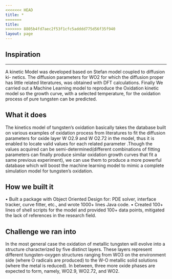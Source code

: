 ```yaml
---
<<<<<<< HEAD
title: *
=======
title:
>>>>>>> 8805b4fd7aec2f53f1cfc5adddd775d56f35f940
layout: page
---
```












## Inspiration

----------------------
A kinetic Model was developed based on Stefan model coupled to diffusion ki- netics. The diffusion parameters for WO2 for which the diffusion proper has little related literatures, was obtained with DFT calculations. Finally We carried out a Machine Learning model to reproduce the Oxidation kinetic model so the growth curve, with a selected temperature, for the oxidation process of pure tungsten can be predicted.

## What it does
The kinetics model of tungsten’s oxidation basically takes the database built on various examples of oxidation process from literatures to fit the diffusion parameters for oxide layer W O2.9 and W O2.72 in the model, thus it is enabled to locate valid values for each related parameter .Though the values acquired can be semi-determined(different combinations of fitting parameters can finally produce similar oxidation growth curves that fit a same previous experiment), we can use them to produce a more powerful database which will boost the machine learning model to mimic a complete simulation model for tungsten’s oxidation.


## How we built it
• Built a package with Object Oriented Design for: PDE solver, interface tracker, curve fitter, etc., and wrote 1000+ lines Java code.
• Created 100+ lines of shell scripts for the model and provided 100+ data points, mitigated the lack of references in the research field.


## Challenge we ran into
In the most general case the oxidation of metallic tungsten will evolve into a structure characterized by five distinct layers. These layers represent different tungsten-oxygen structures ranging from WO3 on the environment side (where O radicals are produced) to the W-O metallic solid solutions (where the metal is reduced). In between, three more oxide phases are expected to form, namely, WO2.9, WO2.72, and WO2.


